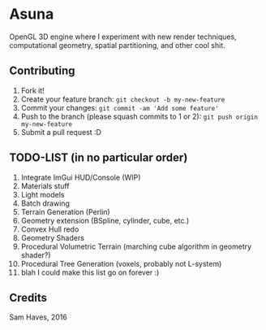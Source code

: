 # Asuna

OpenGL 3D engine where I experiment with new render techniques, computational geometry, spatial partitioning, and other cool shit.


## Contributing

1. Fork it!
2. Create your feature branch: `git checkout -b my-new-feature`
3. Commit your changes: `git commit -am 'Add some feature'`
4. Push to the branch (please squash commits to 1 or 2): `git push origin my-new-feature`
5. Submit a pull request :D

## TODO-LIST (in no particular order)

1. Integrate ImGui HUD/Console (WIP)
2. Materials stuff
3. Light models
4. Batch drawing
5. Terrain Generation (Perlin)
6. Geometry extension (BSpline, cylinder, cube, etc.)
7. Convex Hull redo
8. Geometry Shaders
9. Procedural Volumetric Terrain (marching cube algorithm in geometry shader?)
10. Procedural Tree Generation (voxels, probably not L-system)
11. blah I could make this list go on forever :)

## Credits

Sam Haves, 2016
